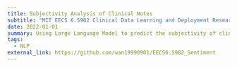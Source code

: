 ```yaml
---
title: Subjectivity Analysis of Clinical Notes
subtitle: "MIT EECS 6.S982 Clinical Data Learning and Deployment Research Project "
date: 2022-01-01
summary: Using Large Language Model to predict the subjectivity of clinical notes
tags:
  - NLP
external_link: https://github.com/wan19990901/EECS6.S982_Sentiment
---
```

